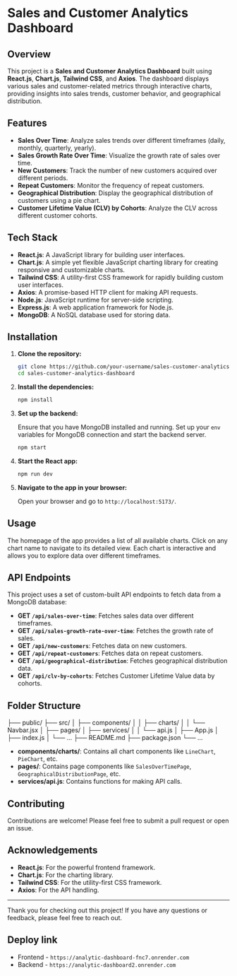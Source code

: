 # Sales and Customer Analytics Dashboard

## Overview

This project is a **Sales and Customer Analytics Dashboard** built using **React.js**, **Chart.js**, **Tailwind CSS**, and **Axios**. The dashboard displays various sales and customer-related metrics through interactive charts, providing insights into sales trends, customer behavior, and geographical distribution. 

## Features

- **Sales Over Time**: Analyze sales trends over different timeframes (daily, monthly, quarterly, yearly).
- **Sales Growth Rate Over Time**: Visualize the growth rate of sales over time.
- **New Customers**: Track the number of new customers acquired over different periods.
- **Repeat Customers**: Monitor the frequency of repeat customers.
- **Geographical Distribution**: Display the geographical distribution of customers using a pie chart.
- **Customer Lifetime Value (CLV) by Cohorts**: Analyze the CLV across different customer cohorts.

## Tech Stack

- **React.js**: A JavaScript library for building user interfaces.
- **Chart.js**: A simple yet flexible JavaScript charting library for creating responsive and customizable charts.
- **Tailwind CSS**: A utility-first CSS framework for rapidly building custom user interfaces.
- **Axios**: A promise-based HTTP client for making API requests.
- **Node.js**: JavaScript runtime for server-side scripting.
- **Express.js**: A web application framework for Node.js.
- **MongoDB**: A NoSQL database used for storing data.

## Installation

1. **Clone the repository:**

    ```bash
    git clone https://github.com/your-username/sales-customer-analytics-dashboard.git
    cd sales-customer-analytics-dashboard
    ```

2. **Install the dependencies:**

    ```bash
    npm install
    ```

3. **Set up the backend:**

    Ensure that you have MongoDB installed and running. Set up your `env` variables for MongoDB connection and start the backend server.

    ```bash
    npm start
    ```

4. **Start the React app:**

    ```bash
    npm run dev
    ```

5. **Navigate to the app in your browser:**

    Open your browser and go to `http://localhost:5173/`.

## Usage

The homepage of the app provides a list of all available charts. Click on any chart name to navigate to its detailed view. Each chart is interactive and allows you to explore data over different timeframes.

## API Endpoints

This project uses a set of custom-built API endpoints to fetch data from a MongoDB database:

- **GET `/api/sales-over-time`**: Fetches sales data over different timeframes.
- **GET `/api/sales-growth-rate-over-time`**: Fetches the growth rate of sales.
- **GET `/api/new-customers`**: Fetches data on new customers.
- **GET `/api/repeat-customers`**: Fetches data on repeat customers.
- **GET `/api/geographical-distribution`**: Fetches geographical distribution data.
- **GET `/api/clv-by-cohorts`**: Fetches Customer Lifetime Value data by cohorts.

## Folder Structure

├── public/
├── src/
│ ├── components/
│ │ ├── charts/
│ │ └── Navbar.jsx
│ ├── pages/
│ ├── services/
│ │ └── api.js
│ ├── App.js
│ ├── index.js
│ └── ...
├── README.md
├── package.json
└── ...


- **components/charts/**: Contains all chart components like `LineChart`, `PieChart`, etc.
- **pages/**: Contains page components like `SalesOverTimePage`, `GeographicalDistributionPage`, etc.
- **services/api.js**: Contains functions for making API calls.


## Contributing

Contributions are welcome! Please feel free to submit a pull request or open an issue.

## Acknowledgements

- **React.js**: For the powerful frontend framework.
- **Chart.js**: For the charting library.
- **Tailwind CSS**: For the utility-first CSS framework.
- **Axios**: For the API handling.

---

Thank you for checking out this project! If you have any questions or feedback, please feel free to reach out.




## Deploy link

   - Frontend - `https://analytic-dashboard-fnc7.onrender.com`
   - Backend - `https://analytic-dashboard2.onrender.com`